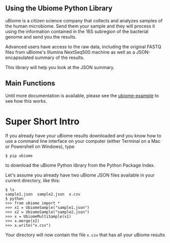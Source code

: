 Using the Ubiome Python Library
---

uBiome is a citizen science company that collects and analyzes samples of the human microbiome. Send them your sample and they will process it using the information contained in the 16S subregion of the bacterial genome and send you the results.

Advanced users have access to the raw data, including the original FASTQ files from uBiome's Illumina NextSeq500 machine as well as a JSON-encapsulated summary of the results.

This library will help you look at the JSON summary.

Main Functions
---

Until more documentation is available, please see the [ubiome-example](microbiome-tools/ubiome_example.py) to see how this works.

# Super Short Intro

If you already have your uBiome results downloaded and you know how to use a command line interface on your computer (either Terminal on a Mac or Powershell on Windows), type

    $ pip ubiome

  to download the uBiome Python library from the Python Package Index.

  Let's assume you already have two uBiome JSON files available in your current directory, like this:

    $ ls
    sample1.json  sample2.json  x.csv
    $ python
    >>> from ubiome import *
    >>> x1 = UbiomeSample("sample1.json")
    >>> x2 = UbiomeSample("sample2.json")
    >>> x = UbiomeMultiSample(x1)
    >>> x.merge(x2)
    >>> x.write("x.csv")
    
Your directory will now contain the file ```x.csv``` that has all your uBiome results 